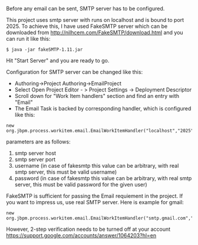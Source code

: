 Before any email can be sent, SMTP server has to be configured.

This project uses smtp server with runs on localhost and is bound to port 2025.
To achieve this, I have used FakeSMTP server which can be downloaded from
http://nilhcem.com/FakeSMTP/download.html
and you can run it like this:

```
$ java -jar fakeSMTP-1.11.jar
```

Hit "Start Server" and you are ready to go.

Configuration for SMTP server can be changed like this:

* Authoring->Project Authoring->EmailProject
* Select Open Project Editor - > Project Settings -> Deployment Descriptor
* Scroll down for "Work Item handlers" section and find an entry with "Email"
* The Email Task is backed by corresponding handler, which is configured like this:
```
new org.jbpm.process.workitem.email.EmailWorkItemHandler("localhost","2025","arbitraryUser","arbitraryPassword")
```
parameters are as follows:
1. smtp server host
2. smtp server port
3. username (in case of fakesmtp this value can be arbitrary, with real smtp server, this must be valid username)
4. password (in case of fakesmtp this value can be arbitrary, with real smtp server, this must be valid password for the given user) 

FakeSMTP is sufficient for passing the Email requiement in the project.
If you want to impress us, use real SMTP server. Here is example for gmail:
```
new org.jbpm.process.workitem.email.EmailWorkItemHandler("smtp.gmail.com","587","your@gmail.com","password",true)
```

However, 2-step verification needs to be turned off at your account
https://support.google.com/accounts/answer/1064203?hl=en